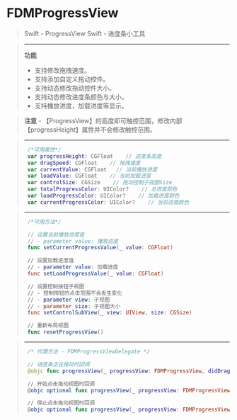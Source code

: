 # FDMProgressView
>Swift - ProgressView
>Swift - 进度条小工具

> ----------
> **功能**
>* 支持修改拖拽速度。
>* 支持添加自定义拖动控件。
>* 支持动态修改拖动控件大小。
>* 支持动态修改进度条颜色与大小。
>* 支持播放进度，加载进度等显示。

> **注意** - 【ProgressView】的高度即可触控范围，修改内部【progressHeight】属性并不会修改触控范围。

> ----------
>```swift
>  /*可用属性*/
>  var progressHeight: CGFloat    // 进度条高度
>  var dragSpeed: CGFloat    // 拖拽速度
>  var currentValue: CGFloat   // 当前播放进度
>  var loadValue: CGFloat    // 当前加载进度
>  var controlSize: CGSize    // 拖动控制子视图Size
>  var totalProgressColor: UIColor?    // 总进度颜色
>  var loadProgressColor: UIColor?    // 加载进度颜色
>  var currentProgressColor: UIColor?    // 当前进度颜色
>```

> ----------
>```swift
>  /*可用方法*/
>
>  // 设置当前播放进度值 
>  // - parameter value: 播放进度
>  func setCurrentProgressValue(_ value: CGFloat)
>
>  // 设置加载进度值 
>  // - parameter value: 加载进度
>  func setLoadProgressValue(_ value: CGFloat)
>
>  // 设置控制按钮子视图
>  // - 控制按钮的点击范围不会发生变化
>  // - parameter view: 子视图
>  // - parameter size: 子视图大小
>  func setControlSubView(_ view: UIView, size: CGSize)
>
>  // 重新布局视图
>  func resetProgressView()
>```

> ----------
> ```swift
>  /* 代理方法 - FDMProgressViewDelegate */
>
>  // 进度条正在拖动时回调
>  @objc func progressView(_ progressView: FDMProgressView, didDraggingProgressView currentValue: CGFloat)
>
>  // 开始点击拖动视图时回调
>  @objc optional func progressView(_ progressView: FDMProgressView, didTouchBeginDragView currentValue: CGFloat)
>
>  // 停止点击拖动视图时回调
>  @objc optional func progressView(_ progressView: FDMProgressView, didTouchEndDragView currentValue: CGFloat)
> ```
